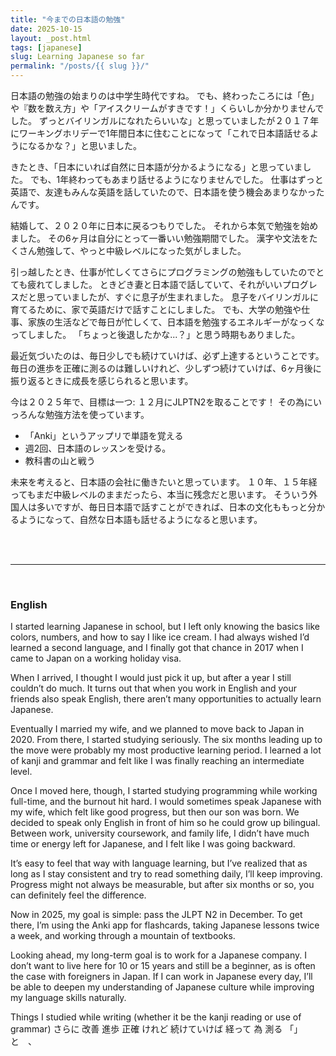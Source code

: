 ```yaml
---
title: "今までの日本語の勉強"
date: 2025-10-15
layout: _post.html
tags: [japanese]
slug: Learning Japanese so far
permalink: "/posts/{{ slug }}/"
---
```



日本語の勉強の始まりのは中学生時代ですね。
でも、終わったころには「色」や『数を数え方」や「アイスクリームがすきです！」くらいしか分かりませんでした。
ずっとバイリンガルになれたらいいな」と思っていましたが２０１７年にワーキングホリデーで1年間日本に住むことになって「これで日本語話せるようになるかな？」と思いました。

きたとき、「日本にいれば自然に日本語が分かるようになる」と思っていました。
でも、1年終わってもあまり話せるようになりませんでした。
仕事はずっと英語で、友達もみんな英語を話していたので、日本語を使う機会あまりなかったんです。

結婚して、２０２０年に日本に戻るつもりでした。
それから本気で勉強を始めました。
その6ヶ月は自分にとって一番いい勉強期間でした。
漢字や文法をたくさん勉強して、やっと中級レベルになった気がしました。

引っ越したとき、仕事が忙しくてさらにプログラミングの勉強もしていたのでとても疲れてしました。
ときどき妻と日本語で話していて、それがいいプログレスだと思っていましたが、すぐに息子が生まれました。
息子をバイリンガルに育てるために、家で英語だけで話すことにしました。
でも、大学の勉強や仕事、家族の生活などで毎日が忙しくて、日本語を勉強するエネルギーがなっくなってしました。
「ちょっと後退したかな...？」と思う時期もありました。

最近気づいたのは、毎日少しでも続けていけば、必ず上達するということです。
毎日の進歩を正確に測るのは難しいけれど、少しずつ続けていけば、6ヶ月後に振り返るときに成長を感じられると思います。

今は２０２５年で、目標は一つ: １２月にJLPTN2を取ることです！
その為にいっろんな勉強方法を使っています。
- 「Anki」というアップリで単語を覚える
- 週2回、日本語のレッスンを受ける。
- 教科書の山と戦う

未来を考えると、日本語の会社に働きたいと思っています。
１０年、１５年経ってもまだ中級レベルのままだったら、本当に残念だと思います。
そういう外国人は多いですが、毎日日本語で話すことができれば、日本の文化ももっと分かるようになって、自然な日本語も話せるようになると思います。

<br>
<br>

---

<br>

### English

I started learning Japanese in school, but I left only knowing the basics like colors, numbers, and how to say I like ice cream. I had always wished I’d learned a second language, and I finally got that chance in 2017 when I came to Japan on a working holiday visa.

When I arrived, I thought I would just pick it up, but after a year I still couldn’t do much. It turns out that when you work in English and your friends also speak English, there aren’t many opportunities to actually learn Japanese.

Eventually I married my wife, and we planned to move back to Japan in 2020. From there, I started studying seriously. The six months leading up to the move were probably my most productive learning period. I learned a lot of kanji and grammar and felt like I was finally reaching an intermediate level.

Once I moved here, though, I started studying programming while working full-time, and the burnout hit hard. I would sometimes speak Japanese with my wife, which felt like good progress, but then our son was born. We decided to speak only English in front of him so he could grow up bilingual. Between work, university coursework, and family life, I didn’t have much time or energy left for Japanese, and I felt like I was going backward.

It’s easy to feel that way with language learning, but I’ve realized that as long as I stay consistent and try to read something daily, I’ll keep improving. Progress might not always be measurable, but after six months or so, you can definitely feel the difference.

Now in 2025, my goal is simple: pass the JLPT N2 in December. To get there, I’m using the Anki app for flashcards, taking Japanese lessons twice a week, and working through a mountain of textbooks.

Looking ahead, my long-term goal is to work for a Japanese company. I don’t want to live here for 10 or 15 years and still be a beginner, as is often the case with foreigners in Japan. If I can work in Japanese every day, I’ll be able to deepen my understanding of Japanese culture while improving my language skills naturally.

Things I studied while writing (whether it be the kanji reading or use of grammar)
さらに
改善
進歩
正確
けれど
続けていけば
経って
為
測る
「」と　、

